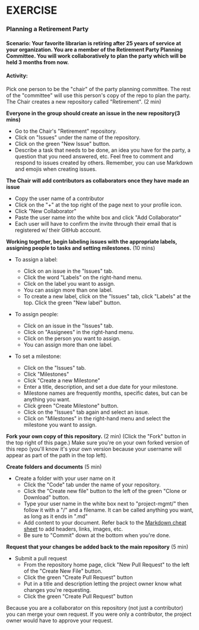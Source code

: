 # EXERCISE

### Planning a Retirement Party

#### Scenario:  Your favorite librarian is retiring after 25 years of service at your organization.  You are a member of the Retirement Party Planning Committee.  You will work collaboratively to plan the party which will be held 3 months from now.

#### Activity:
Pick one person to be the "chair" of the party planning committee.  The rest of the "committee" will use this person's copy of the repo to plan the party. The Chair creates a new repository called "Retirement". (2 min)

**Everyone in the group should create an issue in the new repository(3 mins)**
  * Go to the Chair's "Retirement" repository.
  * Click on "Issues" under the name of the repository.
  * Click on the green "New Issue" button.
  * Describe a task that needs to be done, an idea you have for the party, a question that you need answered, etc.  Feel free to comment and respond to issues created by others.  Remember, you can use Markdown and emojis when creating issues.

**The Chair will add contributors as collaborators once they have made an issue**
  * Copy the user name of a contributor
  * Click on the "+" at the top right of the page next to your profile icon.
  * Click "New Collaborator"
  * Paste the user name into the white box and click "Add Collaborator"
  * Each user will have to confirm the invite through their email that is registered w/ their GitHub account.
  
**Working together, begin labeling issues with the appropriate labels, assigning people to tasks and setting milestones.** (10 mins)

* To assign a label:
  * Click on an issue in the "Issues" tab.
  * Click the word "Labels" on the right-hand menu.
  * Click on the label you want to assign.
  * You can assign more than one label.
  * To create a new label, click on the "Issues" tab, click "Labels" at the top.  Click the green "New label" button.
  
* To assign people:
  * Click on an issue in the "Issues" tab.
  * Click on "Assignees" in the right-hand menu.
  * Click on the person you want to assign.
  * You can assign more than one label.
  
* To set a milestone:
  * Click on the "Issues" tab.
  * Click "Milestones"
  * Click "Create a new Milestone"
  * Enter a title, description, and set a due date for your milestone.
  * Milestone names are frequently months, specific dates, but can be anything you want.
  * Click green "Create Milestone" button.
  * Click on the "Issues" tab again and select an issue.
  * Click on "Milestones" in the right-hand menu and select the milestone you want to assign.
  
**Fork your own copy of this repository.** (2 min)
(Click the "Fork" button in the top right of this page.)
Make sure you're on your own forked version of this repo (you'll know it's your own version because your username will appear as part of the path in the top left).

**Create folders and documents** (5 min)
* Create a folder with your user name on it
  * Click the "Code" tab under the name of your repository.
  * Click the "Create new file" button to the left of the green "Clone or Download" button.
  * Type your user name in the white box next to "project-mgmt/" then follow it with a "/" and a filename.  It can be called anything you want, as long as it ends in ".md"
  * Add content to your document.  Refer back to the [Markdown cheat sheet](https://github.com/adam-p/markdown-here/wiki/Markdown-Cheatsheet) to add headers, links, images, etc.
  * Be sure to "Commit" down at the bottom when you're done.

**Request that your changes be added back to the main repository** (5 min)
* Submit a pull request
  * From the repository home page, click "New Pull Request" to the left of the "Create New File" button.
  * Click the green "Create Pull Request" button
  * Put in a title and description letting the project owner know what changes you're requesting.
  * Click the green "Create Pull Request" button
 
Because you are a collaborator on this repository (not just a contributor) you can merge your own request.  If you were only a contributor, the project owner would have to approve your request.
